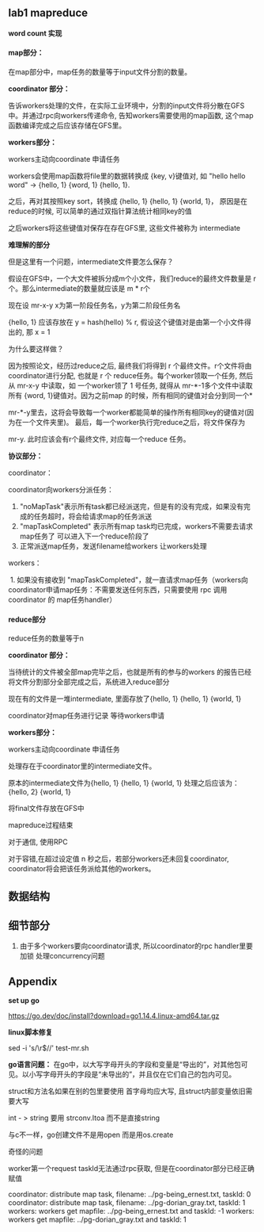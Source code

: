 ## lab1 mapreduce

**word count 实现**

#### map部分：

在map部分中，map任务的数量等于input文件分割的数量。

**coordinator 部分：**

告诉workers处理的文件，在实际工业环境中，分割的input文件将分散在GFS中。并通过rpc向workers传递命令, 告知workers需要使用的map函数, 这个map函数编译完成之后应该存储在GFS里。 

**workers部分：**

workers主动向coordinate 申请任务

workers会使用map函数将file里的数据转换成 {key, v}键值对, 如 "hello hello word" -> {hello, 1} {word, 1} {hello, 1}.

之后，再对其按照key sort，转换成 {hello, 1} {hello, 1} {world, 1}， 原因是在reduce的时候, 可以简单的通过双指针算法统计相同key的值

之后workers将这些键值对保存在存在GFS里, 这些文件被称为 intermediate

**难理解的部分**

但是这里有一个问题，intermediate文件要怎么保存？

假设在GFS中，一个大文件被拆分成m个小文件，我们reduce的最终文件数量是 r 个。那么intermediate的数量就应该是 m * r个

现在设 mr-x-y x为第一阶段任务名，y为第二阶段任务名

{hello, 1} 应该存放在 y = hash(hello) % r, 假设这个键值对是由第一个小文件得出的, 那 x = 1

为什么要这样做？

因为按照论文，经历过reduce之后, 最终我们将得到 r 个最终文件。r个文件将由coordinator进行分配, 也就是 r 个 reduce任务。每个worker领取一个任务, 然后从 mr-x-y 中读取，如 一个worker领了 1 号任务, 就得从 mr-\*-1多个文件中读取所有 {word, 1}键值对。因为之前map 的时候，所有相同的键值对会分到同一个*

mr-*-y里去，这将会导致每一个worker都能简单的操作所有相同key的键值对(因为在一个文件夹里)。 最后，每一个worker执行完reduce之后，将文件保存为

mr-y. 此时应该会有r个最终文件, 对应每一个reduce 任务。

**协议部分：**

coordinator：

coordinator向workers分派任务：

1. "noMapTask"表示所有task都已经派送完，但是有的没有完成，如果没有完成的任务超时，将会给请求map的任务派送
2. "mapTaskCompleted" 表示所有map task均已完成，workers不需要去请求map任务了 可以进入下一个reduce阶段了
3. 正常派送map任务，发送filename给workers 让workers处理

workers：

​	1. 如果没有接收到 "mapTaskCompleted"，就一直请求map任务（workers向coordinator申请map任务：不需要发送任何东西，只需要使用 rpc 调用 coordinator 的 map任务handler）

#### **reduce部分**

reduce任务的数量等于n

**coordinator 部分：**

当待统计的文件被全部map完毕之后，也就是所有的参与的workers 的报告已经将文件分割部分全部完成之后，系统进入reduce部分

现在有的文件是一堆intermediate, 里面存放了{hello, 1} {hello, 1} {world, 1}

coordinator对map任务进行记录 等待workers申请

**workers部分：**

workers主动向coordinate 申请任务

处理存在于coordinator里的intermediate文件。

原本的intermediate文件为{hello, 1} {hello, 1} {world, 1} 处理之后应该为：{hello, 2} {world, 1} 

将final文件存放在GFS中



mapreduce过程结束



对于通信, 使用RPC

对于容错,在超过设定值 n 秒之后，若部分workers还未回复coordinator, coordinator将会把该任务派给其他的workers。





## 数据结构





## 细节部分

1. 由于多个workers要向coordinator请求, 所以coordinator的rpc handler里要加锁 处理concurrency问题





## Appendix 

**set up go**

https://go.dev/doc/install?download=go1.14.4.linux-amd64.tar.gz 

**linux脚本修复**

sed -i 's/\r$//' test-mr.sh 

**go语言问题：**
在go中，以大写字母开头的字段和变量是“导出的”，对其他包可见。以小写字母开头的字段是“未导出的”，并且仅在它们自己的包内可见。

struct和方法名如果在别的包里要使用 首字母均应大写, 且struct内部变量依旧需要大写

int - > string 要用 strconv.Itoa 而不是直接string

与c不一样，go创建文件不是用open 而是用os.create





奇怪的问题

worker第一个request taskId无法通过rpc获取, 但是在coordinator部分已经正确赋值

coordinator: distribute map task, filename: ../pg-being_ernest.txt, taskId: 0
coordinator: distribute map task, filename: ../pg-dorian_gray.txt, taskId: 1
workers: workers get mapfile: ../pg-being_ernest.txt and taskId: -1
workers: workers get mapfile: ../pg-dorian_gray.txt and taskId: 1



